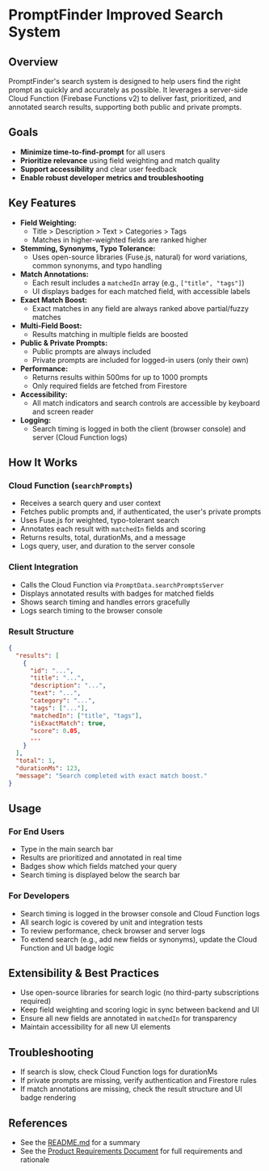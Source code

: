 # PromptFinder Improved Search System

## Overview

PromptFinder's search system is designed to help users find the right prompt as quickly and accurately as possible. It leverages a server-side Cloud Function (Firebase Functions v2) to deliver fast, prioritized, and annotated search results, supporting both public and private prompts.

## Goals

- **Minimize time-to-find-prompt** for all users
- **Prioritize relevance** using field weighting and match quality
- **Support accessibility** and clear user feedback
- **Enable robust developer metrics and troubleshooting**

## Key Features

- **Field Weighting:**
  - Title > Description > Text > Categories > Tags
  - Matches in higher-weighted fields are ranked higher
- **Stemming, Synonyms, Typo Tolerance:**
  - Uses open-source libraries (Fuse.js, natural) for word variations, common synonyms, and typo handling
- **Match Annotations:**
  - Each result includes a `matchedIn` array (e.g., `["title", "tags"]`)
  - UI displays badges for each matched field, with accessible labels
- **Exact Match Boost:**
  - Exact matches in any field are always ranked above partial/fuzzy matches
- **Multi-Field Boost:**
  - Results matching in multiple fields are boosted
- **Public & Private Prompts:**
  - Public prompts are always included
  - Private prompts are included for logged-in users (only their own)
- **Performance:**
  - Returns results within 500ms for up to 1000 prompts
  - Only required fields are fetched from Firestore
- **Accessibility:**
  - All match indicators and search controls are accessible by keyboard and screen reader
- **Logging:**
  - Search timing is logged in both the client (browser console) and server (Cloud Function logs)

## How It Works

### Cloud Function (`searchPrompts`)

- Receives a search query and user context
- Fetches public prompts and, if authenticated, the user's private prompts
- Uses Fuse.js for weighted, typo-tolerant search
- Annotates each result with `matchedIn` fields and scoring
- Returns results, total, durationMs, and a message
- Logs query, user, and duration to the server console

### Client Integration

- Calls the Cloud Function via `PromptData.searchPromptsServer`
- Displays annotated results with badges for matched fields
- Shows search timing and handles errors gracefully
- Logs search timing to the browser console

### Result Structure

```json
{
  "results": [
    {
      "id": "...",
      "title": "...",
      "description": "...",
      "text": "...",
      "category": "...",
      "tags": ["..."],
      "matchedIn": ["title", "tags"],
      "isExactMatch": true,
      "score": 0.05,
      ...
    }
  ],
  "total": 1,
  "durationMs": 123,
  "message": "Search completed with exact match boost."
}
```

## Usage

### For End Users

- Type in the main search bar
- Results are prioritized and annotated in real time
- Badges show which fields matched your query
- Search timing is displayed below the search bar

### For Developers

- Search timing is logged in the browser console and Cloud Function logs
- All search logic is covered by unit and integration tests
- To review performance, check browser and server logs
- To extend search (e.g., add new fields or synonyms), update the Cloud Function and UI badge logic

## Extensibility & Best Practices

- Use open-source libraries for search logic (no third-party subscriptions required)
- Keep field weighting and scoring logic in sync between backend and UI
- Ensure all new fields are annotated in `matchedIn` for transparency
- Maintain accessibility for all new UI elements

## Troubleshooting

- If search is slow, check Cloud Function logs for durationMs
- If private prompts are missing, verify authentication and Firestore rules
- If match annotations are missing, check the result structure and UI badge rendering

## References

- See the [README.md](../README.md#improved-search-system) for a summary
- See the [Product Requirements Document](../tasks/prd-improved-search-prioritization.md) for full requirements and rationale
